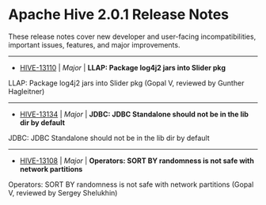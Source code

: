 
<!---
# Licensed to the Apache Software Foundation (ASF) under one
# or more contributor license agreements.  See the NOTICE file
# distributed with this work for additional information
# regarding copyright ownership.  The ASF licenses this file
# to you under the Apache License, Version 2.0 (the
# "License"); you may not use this file except in compliance
# with the License.  You may obtain a copy of the License at
#
#     http://www.apache.org/licenses/LICENSE-2.0
#
# Unless required by applicable law or agreed to in writing, software
# distributed under the License is distributed on an "AS IS" BASIS,
# WITHOUT WARRANTIES OR CONDITIONS OF ANY KIND, either express or implied.
# See the License for the specific language governing permissions and
# limitations under the License.
-->
# Apache Hive  2.0.1 Release Notes

These release notes cover new developer and user-facing incompatibilities, important issues, features, and major improvements.


---

* [HIVE-13110](https://issues.apache.org/jira/browse/HIVE-13110) | *Major* | **LLAP: Package log4j2 jars into Slider pkg**

 LLAP: Package log4j2 jars into Slider pkg (Gopal V, reviewed by Gunther Hagleitner)


---

* [HIVE-13134](https://issues.apache.org/jira/browse/HIVE-13134) | *Major* | **JDBC: JDBC Standalone should not be in the lib dir by default**

JDBC: JDBC Standalone should not be in the lib dir by default


---

* [HIVE-13108](https://issues.apache.org/jira/browse/HIVE-13108) | *Major* | **Operators: SORT BY randomness is not safe with network partitions**

Operators: SORT BY randomness is not safe with network partitions (Gopal V, reviewed by Sergey Shelukhin)



